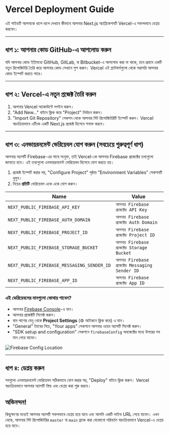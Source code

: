 # Vercel Deployment Guide

এই গাইডটি আপনাকে ধাপে ধাপে দেখাবে কীভাবে আপনার Next.js অ্যাপ্লিকেশনটি Vercel-এ সফলভাবে ডেপ্লয় করবেন।

---

## ধাপ ১: আপনার কোড GitHub-এ আপলোড করুন

যদি আপনার কোড ইতিমধ্যে GitHub, GitLab, বা Bitbucket-এ আপলোড করা না থাকে, তবে প্রথমে একটি নতুন রিপোজিটরি তৈরি করে আপনার কোড সেখানে পুশ করুন। Vercel এই প্ল্যাটফর্মগুলো থেকে সরাসরি আপনার কোড ইম্পোর্ট করতে পারে।

---

## ধাপ ২: Vercel-এ নতুন প্রজেক্ট তৈরি করুন

1.  আপনার Vercel অ্যাকাউন্টে লগইন করুন।
2.  "Add New..." বাটনে ক্লিক করে "Project" নির্বাচন করুন।
3.  "Import Git Repository" সেকশন থেকে আপনার গিট রিপোজিটরিটি ইম্পোর্ট করুন। Vercel স্বয়ংক্রিয়ভাবে এটিকে একটি Next.js প্রজেক্ট হিসেবে শনাক্ত করবে।

---

## ধাপ ৩: এনভায়রনমেন্ট ভেরিয়েবল যোগ করুন (সবচেয়ে গুরুত্বপূর্ণ ধাপ)

আপনার অ্যাপটি Firebase-এর সাথে সংযুক্ত, তাই Vercel-কে আপনার Firebase প্রজেক্টের তথ্যগুলো জানাতে হবে। এই তথ্যগুলো এনভায়রনমেন্ট ভেরিয়েবল হিসেবে যোগ করতে হয়।

1.  প্রজেক্ট ইম্পোর্ট করার পর, "Configure Project" পৃষ্ঠায় "Environment Variables" সেকশনটি খুলুন।
2.  নিচের **প্রতিটি** ভেরিয়েবল একে একে যোগ করুন।

| Name                                      | Value                                               |
| ----------------------------------------- | --------------------------------------------------- |
| `NEXT_PUBLIC_FIREBASE_API_KEY`            | `আপনার Firebase প্রজেক্টের API Key`                |
| `NEXT_PUBLIC_FIREBASE_AUTH_DOMAIN`        | `আপনার Firebase প্রজেক্টের Auth Domain`             |
| `NEXT_PUBLIC_FIREBASE_PROJECT_ID`         | `আপনার Firebase প্রজেক্টের Project ID`              |
| `NEXT_PUBLIC_FIREBASE_STORAGE_BUCKET`     | `আপনার Firebase প্রজেক্টের Storage Bucket`          |
| `NEXT_PUBLIC_FIREBASE_MESSAGING_SENDER_ID`| `আপনার Firebase প্রজেক্টের Messaging Sender ID`    |
| `NEXT_PUBLIC_FIREBASE_APP_ID`             | `আপনার Firebase প্রজেক্টের App ID`                  |

### এই ভেরিয়েবলের মানগুলো কোথায় পাবেন?

*   আপনার [Firebase Console](https://console.firebase.google.com/)-এ যান।
*   আপনার প্রজেক্টটি সিলেক্ট করুন।
*   বাম পাশের মেনু থেকে **Project Settings** (⚙️ আইকনে ক্লিক করে) এ যান।
*   "General" ট্যাবের নিচে, "Your apps" সেকশনে আপনার ওয়েব অ্যাপটি সিলেক্ট করুন।
*   "SDK setup and configuration" সেকশনে `firebaseConfig` অবজেক্টের মধ্যে উপরের সব মান পেয়ে যাবেন।

![Firebase Config Location](https://i.ibb.co/VvW012s/firebase-config.png)

---

## ধাপ ৪: ডেপ্লয় করুন

সবগুলো এনভায়রনমেন্ট ভেরিয়েবল সঠিকভাবে যোগ করার পর, "Deploy" বাটনে ক্লিক করুন। Vercel স্বয়ংক্রিয়ভাবে আপনার অ্যাপটি বিল্ড এবং ডেপ্লয় করা শুরু করবে।

## অভিনন্দন!

কিছুক্ষণের মধ্যেই আপনার অ্যাপটি সফলভাবে ডেপ্লয় হয়ে যাবে এবং আপনি একটি লাইভ URL পেয়ে যাবেন। এখন থেকে, আপনার গিট রিপোজিটরির `master` বা `main` ব্রাঞ্চে করা যেকোনো পরিবর্তন স্বয়ংক্রিয়ভাবে Vercel-এ ডেপ্লয় হয়ে যাবে।
